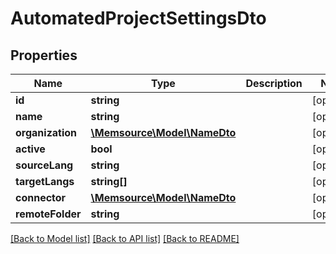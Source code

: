 # AutomatedProjectSettingsDto

## Properties
Name | Type | Description | Notes
------------ | ------------- | ------------- | -------------
**id** | **string** |  | [optional] 
**name** | **string** |  | [optional] 
**organization** | [**\Memsource\Model\NameDto**](NameDto.md) |  | [optional] 
**active** | **bool** |  | [optional] 
**sourceLang** | **string** |  | [optional] 
**targetLangs** | **string[]** |  | [optional] 
**connector** | [**\Memsource\Model\NameDto**](NameDto.md) |  | [optional] 
**remoteFolder** | **string** |  | [optional] 

[[Back to Model list]](../README.md#documentation-for-models) [[Back to API list]](../README.md#documentation-for-api-endpoints) [[Back to README]](../README.md)


